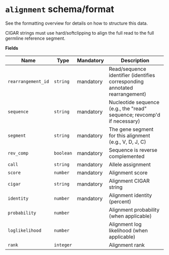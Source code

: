 # `alignment` schema/format

See the formatting overview for details on how to structure this data.

CIGAR strings must use hard/softclipping to align the full read to the full
germline reference segment.

**Fields**

| Name | Type | Mandatory | Description |
| --- | --- | --- | --- |
| `rearrangement_id` | `string` |  mandatory  | Read/sequence identifier (identifies corresponding annotated rearrangement) |
| `sequence` | `string` |  mandatory  | Nucleotide sequence (e.g., the "read" sequence; revcomp'd if necessary) |
| `segment` | `string` |  mandatory  | The gene segment for this alignment (e.g., V, D, J, C) |
| `rev_comp` | `boolean` |  mandatory  | Sequence is reverse complemented |
| `call` | `string` |  mandatory  | Allele assignment |
| `score` | `number` |  mandatory  | Alignment score |
| `cigar` | `string` |  mandatory  | Alignment CIGAR string |
| `identity` | `number` |  mandatory  | Alignment identity (percent) |
| `probability` | `number` |  | Alignment probability (when applicable) |
| `loglikelihood` | `number` |  | Alignment log likelihood (when applicable) |
| `rank` | `integer` |  | Alignment rank |
